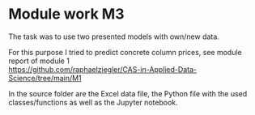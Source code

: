 # Module work M3

The task was to use two presented models with own/new data. 

For this purpose I tried to predict concrete column prices, see module report of module 1
<br>
https://github.com/raphaelziegler/CAS-in-Applied-Data-Science/tree/main/M1

In the source folder are the Excel data file, the Python file with the used classes/functions as well as the Jupyter notebook.
